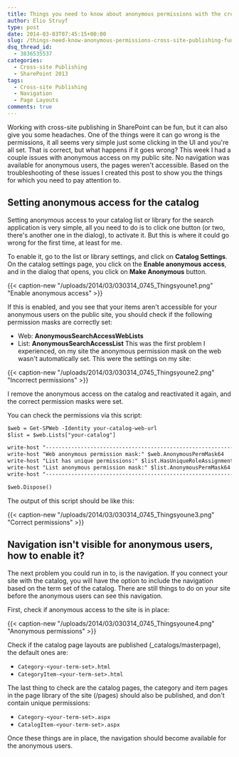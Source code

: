 ```yaml
---
title: Things you need to know about anonymous permissions with the cross-site publishing functionality
author: Elio Struyf
type: post
date: 2014-03-03T07:45:15+00:00
slug: /things-need-know-anonymous-permissions-cross-site-publishing-functionality/
dsq_thread_id:
  - 3836535537
categories:
  - Cross-site Publishing
  - SharePoint 2013
tags:
  - Cross-site Publishing
  - Navigation
  - Page Layouts
comments: true
---
```


Working with cross-site publishing in SharePoint can be fun, but it can also give you some headaches. One of the things were it can go wrong is the permissions, it all seems very simple just some clicking in the UI and you're all set. That is correct, but what happens if it goes wrong? This week I had a couple issues with anonymous access on my public site. No navigation was available for anonymous users, the pages weren't accessible. Based on the troubleshooting of these issues I created this post to show you the things for which you need to pay attention to.

## Setting anonymous access for the catalog

Setting anonymous access to your catalog list or library for the search application is very simple, all you need to do is to click one button (or two, there's another one in the dialog), to activate it. But this is where it could go wrong for the first time, at least for me.

To enable it, go to the list or library settings, and click on **Catalog Settings**. On the catalog settings page, you click on the **Enable anonymous access**, and in the dialog that opens, you click on **Make Anonymous** button.

{{< caption-new "/uploads/2014/03/030314_0745_Thingsyoune1.png" "Enable anonymous access" >}}

If this is enabled, and you see that your items aren't accessible for your anonymous users on the public site, you should check if the following permission masks are correctly set:

*   Web: **AnonymousSearchAccessWebLists**
*   List: **AnonymousSearchAccessList**
This was the first problem I experienced, on my site the anonymous permission mask on the web wasn't automatically set. This were the settings on my site:

{{< caption-new "/uploads/2014/03/030314_0745_Thingsyoune2.png" "Incorrect permissions" >}}

I remove the anonymous access on the catalog and reactivated it again, and the correct permission masks were set.

You can check the permissions via this script:

```html
$web = Get-SPWeb -Identity your-catalog-web-url
$list = $web.Lists["your-catalog"]

write-host "------------------------------------------------------------"
write-host "Web anonymous permission mask:" $web.AnonymousPermMask64
write-host "List has unique permissions:" $list.HasUniqueRoleAssignments
write-host "List anonymous permission mask:" $list.AnonymousPermMask64
write-host "------------------------------------------------------------"

$web.Dispose()
```

The output of this script should be like this:

{{< caption-new "/uploads/2014/03/030314_0745_Thingsyoune3.png" "Correct permissions" >}}

## Navigation isn't visible for anonymous users, how to enable it?

The next problem you could run in to, is the navigation. If you connect your site with the catalog, you will have the option to include the navigation based on the term set of the catalog. There are still things to do on your site before the anonymous users can see this navigation.

First, check if anonymous access to the site is in place:

{{< caption-new "/uploads/2014/03/030314_0745_Thingsyoune4.png" "Anonymous permissions" >}}

Check if the catalog page layouts are published (_catalogs/masterpage), the default ones are:

*   `Category-<your-term-set>.html`
*   `CategoryItem-<your-term-set>.html`

The last thing to check are the catalog pages, the category and item pages in the page library of the site (/pages) should also be published, and don't contain unique permissions:

*   `Category-<your-term-set>.aspx`
*   `CatalogItem-<your-term-set>.aspx`

Once these things are in place, the navigation should become available for the anonymous users.